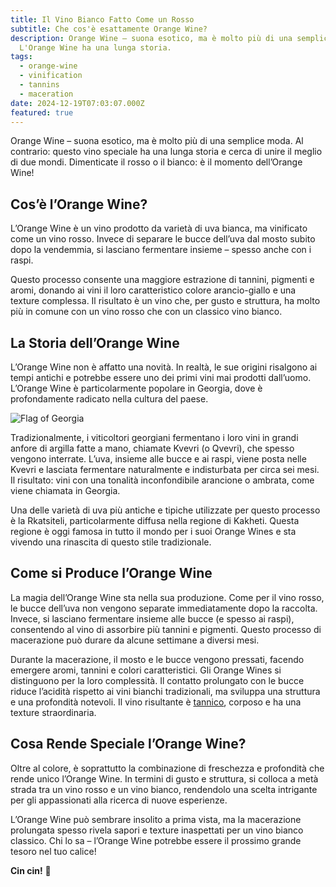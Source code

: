 ```yaml
---
title: Il Vino Bianco Fatto Come un Rosso
subtitle: Che cos'è esattamente Orange Wine?
description: Orange Wine – suona esotico, ma è molto più di una semplice moda.
  L'Orange Wine ha una lunga storia.
tags:
  - orange-wine
  - vinification
  - tannins
  - maceration
date: 2024-12-19T07:03:07.000Z
featured: true
---
```


Orange Wine – suona esotico, ma è molto più di una semplice moda. Al contrario: questo vino speciale ha una lunga storia e cerca di unire il meglio di due mondi. Dimenticate il rosso o il bianco: è il momento dell’Orange Wine!

## **Cos’è l’Orange Wine?**

L’Orange Wine è un vino prodotto da varietà di uva bianca, ma vinificato come un vino rosso. Invece di separare le bucce dell’uva dal mosto subito dopo la vendemmia, si lasciano fermentare insieme – spesso anche con i raspi.

Questo processo consente una maggiore estrazione di tannini, pigmenti e aromi, donando ai vini il loro caratteristico colore arancio-giallo e una texture complessa. Il risultato è un vino che, per gusto e struttura, ha molto più in comune con un vino rosso che con un classico vino bianco.

## **La Storia dell’Orange Wine**

L’Orange Wine non è affatto una novità. In realtà, le sue origini risalgono ai tempi antichi e potrebbe essere uno dei primi vini mai prodotti dall’uomo. L’Orange Wine è particolarmente popolare in Georgia, dove è profondamente radicato nella cultura del paese.

![Flag of Georgia](/imgs-blog/flag-of-georgia.jpg)

Tradizionalmente, i viticoltori georgiani fermentano i loro vini in grandi anfore di argilla fatte a mano, chiamate Kvevri (o Qvevri), che spesso vengono interrate. L’uva, insieme alle bucce e ai raspi, viene posta nelle Kvevri e lasciata fermentare naturalmente e indisturbata per circa sei mesi. Il risultato: vini con una tonalità inconfondibile arancione o ambrata, come viene chiamata in Georgia.

Una delle varietà di uva più antiche e tipiche utilizzate per questo processo è la Rkatsiteli, particolarmente diffusa nella regione di Kakheti. Questa regione è oggi famosa in tutto il mondo per i suoi Orange Wines e sta vivendo una rinascita di questo stile tradizionale.

## **Come si Produce l’Orange Wine**

La magia dell’Orange Wine sta nella sua produzione. Come per il vino rosso, le bucce dell’uva non vengono separate immediatamente dopo la raccolta. Invece, si lasciano fermentare insieme alle bucce (e spesso ai raspi), consentendo al vino di assorbire più tannini e pigmenti. Questo processo di macerazione può durare da alcune settimane a diversi mesi.

Durante la macerazione, il mosto e le bucce vengono pressati, facendo emergere aromi, tannini e colori caratteristici. Gli Orange Wines si distinguono per la loro complessità. Il contatto prolungato con le bucce riduce l’acidità rispetto ai vini bianchi tradizionali, ma sviluppa una struttura e una profondità notevoli. Il vino risultante è [tannico](https://www.vinoteqa.com/it/blog/wines/importance-of-tannins), corposo e ha una texture straordinaria.

## **Cosa Rende Speciale l’Orange Wine?**

Oltre al colore, è soprattutto la combinazione di freschezza e profondità che rende unico l’Orange Wine. In termini di gusto e struttura, si colloca a metà strada tra un vino rosso e un vino bianco, rendendolo una scelta intrigante per gli appassionati alla ricerca di nuove esperienze.

L’Orange Wine può sembrare insolito a prima vista, ma la macerazione prolungata spesso rivela sapori e texture inaspettati per un vino bianco classico. Chi lo sa – l’Orange Wine potrebbe essere il prossimo grande tesoro nel tuo calice!

**Cin cin!** 🍷
